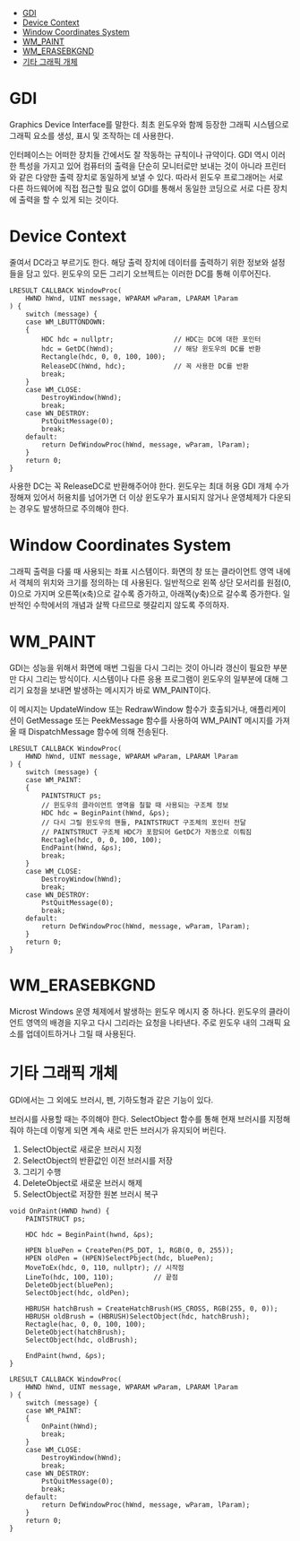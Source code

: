 - [GDI](#gdi)
- [Device Context](#device-context)
- [Window Coordinates System](#window-coordinates-system)
- [WM\_PAINT](#wm_paint)
- [WM\_ERASEBKGND](#wm_erasebkgnd)
- [기타 그래픽 개체](#기타-그래픽-개체)

# GDI
Graphics Device Interface를 말한다. 최초 윈도우와 함께 등장한 그래픽 시스템으로 그래픽 요소를 생성, 표시 및 조작하는 데 사용한다.

인터페이스는 어떠한 장치들 간에서도 잘 작동하는 규칙이나 규약이다. GDI 역시 이러한 특성을 가지고 있어 컴퓨터의 출력을 단순히 모니터로만 보내는 것이 아니라 프린터와 같은 다양한 출력 장치로 동일하게 보낼 수 있다. 따라서 윈도우 프로그래머는 서로 다른 하드웨어에 직접 접근할 필요 없이 GDI를 통해서 동일한 코딩으로 서로 다른 장치에 출력을 할 수 있게 되는 것이다.

# Device Context
줄여서 DC라고 부르기도 한다. 해당 출력 장치에 데이터를 출력하기 위한 정보와 설정들을 담고 있다. 윈도우의 모든 그리기 오브젝트는 이러한 DC를 통해 이루어진다.

```
LRESULT CALLBACK WindowProc(
    HWND hWnd, UINT message, WPARAM wParam, LPARAM lParam
) {
    switch (message) {
    case WM_LBUTTONDOWN:
    {
        HDC hdc = nullptr;               // HDC는 DC에 대한 포인터
        hdc = GetDC(hWnd);               // 해당 윈도우의 DC를 반환
        Rectangle(hdc, 0, 0, 100, 100);  
        ReleaseDC(hWnd, hdc);            // 꼭 사용한 DC를 반환
        break;
    }
    case WM_CLOSE:
        DestroyWindow(hWnd);
        break;
    case WN_DESTROY:
        PstQuitMessage(0);
        break;
    default:
        return DefWindowProc(hWnd, message, wParam, lParam);
    }
    return 0;
}
```

사용한 DC는 꼭 ReleaseDC로 반환해주어야 한다. 윈도우는 최대 허용 GDI 개체 수가 정해져 있어서 허용치를 넘어가면 더 이상 윈도우가 표시되지 않거나 운영체제가 다운되는 경우도 발생하므로 주의해야 한다.

# Window Coordinates System
그래픽 출력을 다룰 때 사용되는 좌표 시스템이다. 화면의 창 또는 클라이언트 영역 내에서 객체의 위치와 크기를 정의하는 데 사용된다. 일반적으로 왼쪽 상단 모서리를 원점(0, 0)으로 가지며 오른쪽(x축)으로 갈수록 증가하고, 아래쪽(y축)으로 갈수록 증가한다. 일반적인 수학에서의 개념과 살짝 다르므로 헷갈리지 않도록 주의하자.

# WM_PAINT
GDI는 성능을 위해서 화면에 매번 그림을 다시 그리는 것이 아니라 갱신이 필요한 부분만 다시 그리는 방식이다. 시스템이나 다른 응용 프로그램이 윈도우의 일부분에 대해 그리기 요청을 보내면 발생하는 메시지가 바로 WM_PAINT이다.

이 메시지는 UpdateWindow 또는 RedrawWindow 함수가 호출되거나, 애플리케이션이 GetMessage 또는 PeekMessage 함수를 사용하여 WM_PAINT 메시지를 가져올 때 DispatchMessage 함수에 의해 전송된다.

```
LRESULT CALLBACK WindowProc(
    HWND hWnd, UINT message, WPARAM wParam, LPARAM lParam
) {
    switch (message) {
    case WM_PAINT:
    {
        PAINTSTRUCT ps;                   
        // 윈도우의 클라이언트 영역을 칠할 때 사용되는 구조체 정보
        HDC hdc = BeginPaint(hWnd, &ps);  
        // 다시 그릴 윈도우의 핸들, PAINTSTRUCT 구조체의 포인터 전달
        // PAINTSTRUCT 구조체 HDC가 포함되어 GetDC가 자동으로 이뤄짐
        Rectagle(hdc, 0, 0, 100, 100);
        EndPaint(hWnd, &ps);
        break;
    }
    case WM_CLOSE:
        DestroyWindow(hWnd);
        break;
    case WN_DESTROY:
        PstQuitMessage(0);
        break;
    default:
        return DefWindowProc(hWnd, message, wParam, lParam);
    }
    return 0;
}
```

# WM_ERASEBKGND
Microst Windows 운영 체제에서 발생하는 윈도우 메시지 중 하나다. 윈도우의 클라이언트 영역의 배경을 지우고 다시 그리라는 요청을 나타낸다. 주로 윈도우 내의 그래픽 요소를 업데이트하거나 그릴 때 사용된다.

# 기타 그래픽 개체
GDI에서는 그 외에도 브러시, 펜, 기하도형과 같은 기능이 있다.

브러시를 사용할 때는 주의해야 한다. SelectObject 함수를 통해 현재 브러시를 지정해 줘야 하는데 이렇게 되면 계속 새로 만든 브러시가 유지되어 버린다.

1. SelectObject로 새로운 브러시 지정
2. SelectObject의 반환값인 이전 브러시를 저장
3. 그리기 수행
4. DeleteObject로 새로운 브러시 해제
5. SelectObject로 저장한 원본 브러시 복구

```
void OnPaint(HWND hwnd) {
    PAINTSTRUCT ps;

    HDC hdc = BeginPaint(hwnd, &ps);

    HPEN bluePen = CreatePen(PS_DOT, 1, RGB(0, 0, 255));
    HPEN oldPen = (HPEN)SelectPbject(hdc, bluePen);
    MoveToEx(hdc, 0, 110, nullptr); // 시작점
    LineTo(hdc, 100, 110);          // 끝점
    DeleteObject(bluePen);
    SelectObject(hdc, oldPen);

    HBRUSH hatchBrush = CreateHatchBrush(HS_CROSS, RGB(255, 0, 0));
    HBRUSH oldBrush = (HBRUSH)SelectObject(hdc, hatchBrush);
    Rectagle(hac, 0, 0, 100, 100);
    DeleteObject(hatchBrush);
    SelectObject(hdc, oldBrush);

    EndPaint(hwnd, &ps);
}

LRESULT CALLBACK WindowProc(
    HWND hWnd, UINT message, WPARAM wParam, LPARAM lParam
) {
    switch (message) {
    case WM_PAINT:
    {
        OnPaint(hWnd);
        break;
    }
    case WM_CLOSE:
        DestroyWindow(hWnd);
        break;
    case WN_DESTROY:
        PstQuitMessage(0);
        break;
    default:
        return DefWindowProc(hWnd, message, wParam, lParam);
    }
    return 0;
}
```